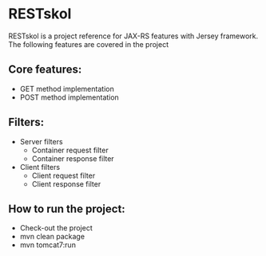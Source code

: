 # RESTskol
RESTskol is a project reference for JAX-RS features with Jersey framework. The following features are covered in the project
## Core features:
* GET method implementation
* POST method implementation

## Filters:
* Server filters
  * Container request filter
  * Container response filter
* Client filters
  * Client request filter
  * Client response filter

## How to run the project:
* Check-out the project
* mvn clean package
* mvn tomcat7:run

